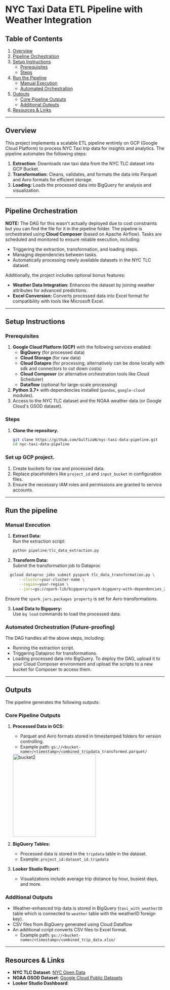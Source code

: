# NYC Taxi Data ETL Pipeline with Weather Integration

## Table of Contents
1. [Overview](#overview)
2. [Pipeline Orchestration](#pipeline-orchestration)
3. [Setup Instructions](#setup-instructions)
   - [Prerequisites](#prerequisites)
   - [Steps](#steps)
4. [Run the Pipeline](#run-the-pipeline)
   - [Manual Execution](#manual-execution)
   - [Automated Orchestration](#automated-orchestration-future-proofing)
5. [Outputs](#outputs)
   - [Core Pipeline Outputs](#core-pipeline-outputs)
   - [Additional Outputs](#additional-outputs)
6. [Resources & Links](#resources--links)

---

## Overview
This project implements a scalable ETL pipeline wntirely on GCP (Google Cloud Platform) to process NYC Taxi trip data for insights and analytics. The pipeline automates the following steps:
1. **Extraction:** Downloads raw taxi data from the NYC TLC dataset into GCP Bucket.
2. **Transformation:** Cleans, validates, and formats the data into Parquet and Avro formats for efficient storage.
3. **Loading:** Loads the processed data into BigQuery for analysis and visualization.

---

## Pipeline Orchestration
**NOTE:** The DAG for this wasn't actually deployed due to cost constraints but you can find the file for it in the pipeline folder. 
The pipeline is orchestrated using **Cloud Composer** (based on Apache Airflow). Tasks are scheduled and monitored to ensure reliable execution, including:
- Triggering the extraction, transformation, and loading steps.
- Managing dependencies between tasks.
- Automatically processing newly available datasets in the NYC TLC dataset.

Additionally, the project includes optional bonus features:
- **Weather Data Integration:** Enhances the dataset by joining weather attributes for advanced predictions.
- **Excel Conversion:** Converts processed data into Excel format for compatibility with tools like Microsoft Excel.

---

## Setup Instructions

### Prerequisites
1. **Google Cloud Platform (GCP)** with the following services enabled:
   - **BigQuery** (for processed data)
   - **Cloud Storage** (for raw data)
   - **Cloud Datapro** (for processing, alternatively can be done locally with sdk and connectors to cut down costs)
   - **Cloud Composer** (or alternative orchestration tools like Cloud Scheduler)
   - **Dataflow** (optional for large-scale processing)
2. **Python 3.7+** with dependencies installed (`pandas`, `google-cloud` modules).
3. Access to the NYC TLC dataset and the NOAA weather data (or Google Cloud's GSOD dataset).

### Steps
1. **Clone the repository.**
   ```bash
   git clone https://github.com/GulfizaN/nyc-taxi-data-pipeline.git
   cd nyc-taxi-data-pipeline

### Set up GCP project.

1. Create buckets for raw and processed data. 
2. Replace placeholders like `project_id` and `input_bucket` in configuration files.
3. Ensure the necessary IAM roles and permissions are granted to service accounts.

---

## Run the pipeline
### Manual Execution
1. **Extract Data:**  
   Run the extraction script:
   ```python
   python pipeline/tlc_data_extraction.py

2. **Transform Data:**  
   Submit the transformation job to Dataproc
 ```bash
   gcloud dataproc jobs submit pyspark tlc_data_transformation.py \
       --cluster=your-cluster-name \
       --region=your-region \
       --jars=gs://spark-lib/bigquery/spark-bigquery-with-dependencies_2.12-0.29.0.jar \
  ```
   Ensure the `spark.jars.packages property` is set for Avro transformations.

3. **Load Data to Bigquery:**  
   Use `bq load` commands to load the processed data.

### Automated Orchestration (Future-proofing)
The DAG handles all the above steps, including:
- Running the extraction script.
- Triggering Dataproc for transformations.
- Loading processed data into BigQuery.
To deploy the DAG, upload it to your Cloud Composer environment and upload the scripts to a new bucket for Composer to access them.

---

## Outputs
The pipeline generates the following outputs:

### Core Pipeline Outputs
1. **Processed Data in GCS:**
   - Parquet and Avro formats stored in timestamped folders for version controlling.
   - Example path: `gs://<bucket-name>/<timestamp>/combined_tripdata_transformed.parquet/`

   <img width="262" alt="bucket2" src="https://github.com/user-attachments/assets/b45fab36-3203-47be-bc41-3c018fb320d8" />

2. **BigQuery Tables:**
   - Processed data is stored in the `tripdata` table in the dataset.
   - Example: `project_id:dataset_id.tripdata`

3. **Looker Studio Report:**
   - Visualizations include average trip distance by hour, busiest days, and more.

### Additional Outputs
- Weather-enhanced trip data is stored in BigQuery (`taxi_with_weatherID` table which is connected to `weather` table with the weatherID foreign key).
- CSV files from BigQuery generated using Cloud Dataflow
- An additional ccript converts CSV files to Excel format.
   - Example path: `gs://<bucket-name>/<timestamp>/combined_trip_data.xlsx/`

---

## Resources & Links
- **NYC TLC Dataset**: [NYC Open Data](https://www.nyc.gov/site/tlc/about/tlc-trip-record-data.page)
- **NOAA GSOD Dataset**: [Google Cloud Public Datasets](https://console.cloud.google.com/marketplace/product/noaa-public/gsod)
- **Looker Studio Dashboard**: 
